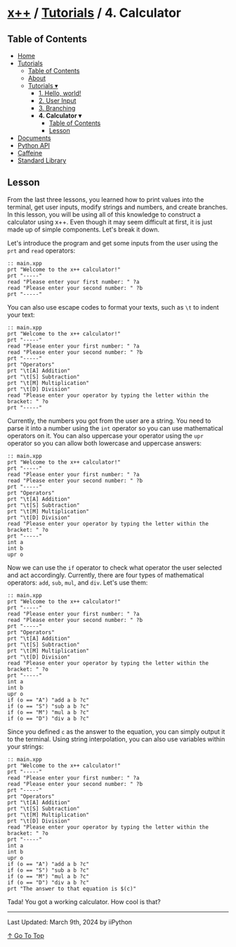 # [x++](../README.md) / [Tutorials](../tutorials.md) / 4. Calculator

## Table of Contents

- [Home](../README.md)
- [Tutorials](../tutorials.md)
    - [Table of Contents](../tutorials.md#table-of-contents)
    - [About](../tutorials.md#about)
    - [Tutorials ▾](../tutorials.md#tutorials)
        - [1. Hello, world!](hello-world.md)
        - [2. User Input](user-input.md)
        - [3. Branching](branching.md)
        - **4. Calculator ▾**
            - [Table of Contents](#table-of-contents)
            - [Lesson](#lesson)
- [Documents](../documents.md)
- [Python API](../python-api.md)
- [Caffeine](../caffeine.md)
- [Standard Library](../stdlib.md)

## Lesson

From the last three lessons, you learned how to print values into the terminal, get user inputs, modify strings and numbers, and create branches. In this lesson, you will be using all of this knowledge to construct a calculator using x++. Even though it may seem difficult at first, it is just made up of simple components. Let's break it down.

Let's introduce the program and get some inputs from the user using the `prt` and `read` operators:

```xt
:: main.xpp
prt "Welcome to the x++ calculator!"
prt "-----"
read "Please enter your first number: " ?a
read "Please enter your second number: " ?b
prt "-----"
```

You can also use escape codes to format your texts, such as `\t` to indent your text:

```xpp
:: main.xpp
prt "Welcome to the x++ calculator!"
prt "-----"
read "Please enter your first number: " ?a
read "Please enter your second number: " ?b
prt "-----"
prt "Operators"
prt "\t[A] Addition"
prt "\t[S] Subtraction"
prt "\t[M] Multiplication"
prt "\t[D] Division"
read "Please enter your operator by typing the letter within the bracket: " ?o
prt "-----"
```

Currently, the numbers you got from the user are a string. You need to parse it into a number using the `int` operator so you can use mathematical operators on it. You can also uppercase your operator using the `upr` operator so you can allow both lowercase and uppercase answers:

```xpp
:: main.xpp
prt "Welcome to the x++ calculator!"
prt "-----"
read "Please enter your first number: " ?a
read "Please enter your second number: " ?b
prt "-----"
prt "Operators"
prt "\t[A] Addition"
prt "\t[S] Subtraction"
prt "\t[M] Multiplication"
prt "\t[D] Division"
read "Please enter your operator by typing the letter within the bracket: " ?o
prt "-----"
int a
int b
upr o
```

Now we can use the `if` operator to check what operator the user selected and act accordingly. Currently, there are four types of mathematical operators: `add`, `sub`, `mul`, and `div`. Let's use them:

```xt
:: main.xpp
prt "Welcome to the x++ calculator!"
prt "-----"
read "Please enter your first number: " ?a
read "Please enter your second number: " ?b
prt "-----"
prt "Operators"
prt "\t[A] Addition"
prt "\t[S] Subtraction"
prt "\t[M] Multiplication"
prt "\t[D] Division"
read "Please enter your operator by typing the letter within the bracket: " ?o
prt "-----"
int a
int b
upr o
if (o == "A") "add a b ?c"
if (o == "S") "sub a b ?c"
if (o == "M") "mul a b ?c"
if (o == "D") "div a b ?c"
```

Since you defined `c` as the answer to the equation, you can simply output it to the terminal. Using string interpolation, you can also use variables within your strings:

```xt
:: main.xpp
prt "Welcome to the x++ calculator!"
prt "-----"
read "Please enter your first number: " ?a
read "Please enter your second number: " ?b
prt "-----"
prt "Operators"
prt "\t[A] Addition"
prt "\t[S] Subtraction"
prt "\t[M] Multiplication"
prt "\t[D] Division"
read "Please enter your operator by typing the letter within the bracket: " ?o
prt "-----"
int a
int b
upr o
if (o == "A") "add a b ?c"
if (o == "S") "sub a b ?c"
if (o == "M") "mul a b ?c"
if (o == "D") "div a b ?c"
prt "The answer to that equation is $(c)"
```

Tada! You got a working calculator. How cool is that?

---

Last Updated: March 9th, 2024 by iiPython

[↑ Go To Top](#x--tutorials--4-calculator)